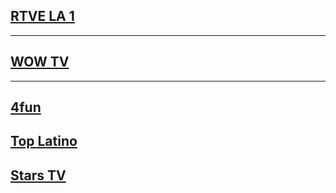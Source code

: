 ## [RTVE LA 1](https://www.rtve.es/play/videos/directo/canales-lineales/la-1/)
---
## [WOW TV](https://wowelsalvador.com/)
---
## [4fun](https://megawypas.com/readarticle.php?article_id=55)
## [Top Latino](https://megawypas.com/readarticle.php?article_id=478)
## [Stars TV](https://pilot.wp.pl/tv/#stars-tv-hd)
